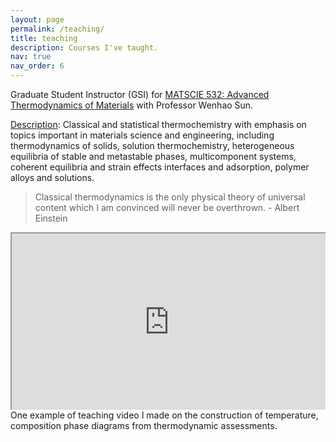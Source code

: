 ```yaml
---
layout: page
permalink: /teaching/
title: teaching
description: Courses I've taught.
nav: true
nav_order: 6
---
```


Graduate Student Instructor (GSI) for <ins>MATSCIE 532: Advanced Thermodynamics of Materials</ins> with Professor Wenhao Sun.

<ins>Description</ins>: Classical and statistical thermochemistry with emphasis on topics important in materials science and engineering, including thermodynamics of solids, solution thermochemistry, heterogeneous equilibria of stable and metastable phases, multicomponent systems, coherent equilibria and strain effects interfaces and adsorption, polymer alloys and solutions.

<blockquote>
    Classical thermodynamics is the only physical theory of universal content which I am convinced will never be overthrown.
    - Albert Einstein
</blockquote>


<div style="position: relative; height: 0; overflow: hidden; padding-bottom: 56.25%; /* 16/9 ratio */ border-style: none;"><iframe style="position: absolute; top:0; left: 0; width: 100%; height: 100%;" src="https://www.youtube.com/embed/-FFHf011vd4"></iframe></div>
<div class="caption">
    One example of teaching video I made on the construction of temperature, composition phase diagrams from thermodynamic assessments.
</div>